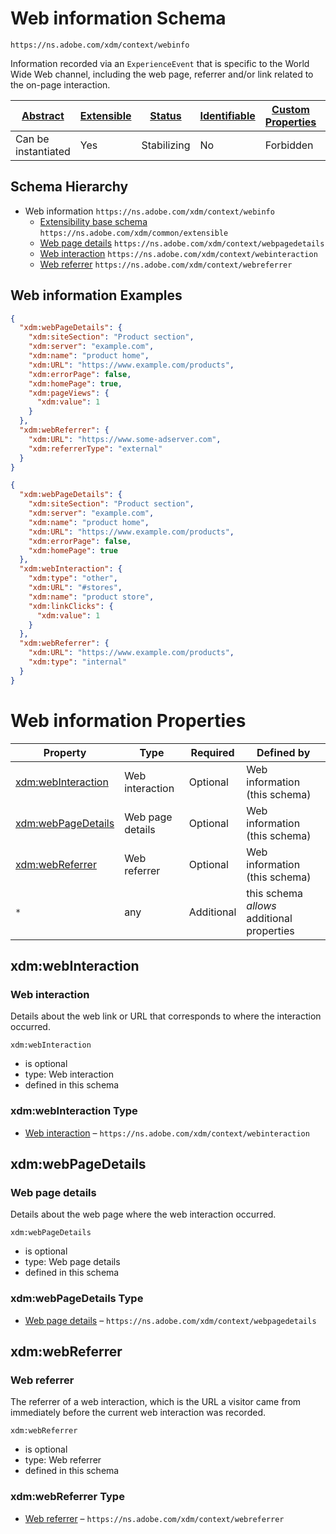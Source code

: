 
# Web information Schema

```
https://ns.adobe.com/xdm/context/webinfo
```

Information recorded via an `ExperienceEvent` that is specific to the World Wide Web channel, including the web page, referrer and/or link related to the on-page interaction.


| [Abstract](../../abstract.md) | [Extensible](../../extensions.md) | [Status](../../status.md) | [Identifiable](../../id.md) | [Custom Properties](../../extensions.md) | [Additional Properties](../../extensions.md) | Defined In |
|-------------------------------|-----------------------------------|---------------------------|-----------------------------|------------------------------------------|----------------------------------------------|------------|
| Can be instantiated | Yes | Stabilizing | No | Forbidden | Permitted | [context/webinfo.schema.json](context/webinfo.schema.json) |
## Schema Hierarchy

* Web information `https://ns.adobe.com/xdm/context/webinfo`
  * [Extensibility base schema](../common/extensible.schema.md) `https://ns.adobe.com/xdm/common/extensible`
  * [Web page details](webpagedetails.schema.md) `https://ns.adobe.com/xdm/context/webpagedetails`
  * [Web interaction](webinteraction.schema.md) `https://ns.adobe.com/xdm/context/webinteraction`
  * [Web referrer](webreferrer.schema.md) `https://ns.adobe.com/xdm/context/webreferrer`


## Web information Examples

```json
{
  "xdm:webPageDetails": {
    "xdm:siteSection": "Product section",
    "xdm:server": "example.com",
    "xdm:name": "product home",
    "xdm:URL": "https://www.example.com/products",
    "xdm:errorPage": false,
    "xdm:homePage": true,
    "xdm:pageViews": {
      "xdm:value": 1
    }
  },
  "xdm:webReferrer": {
    "xdm:URL": "https://www.some-adserver.com",
    "xdm:referrerType": "external"
  }
}
```

```json
{
  "xdm:webPageDetails": {
    "xdm:siteSection": "Product section",
    "xdm:server": "example.com",
    "xdm:name": "product home",
    "xdm:URL": "https://www.example.com/products",
    "xdm:errorPage": false,
    "xdm:homePage": true
  },
  "xdm:webInteraction": {
    "xdm:type": "other",
    "xdm:URL": "#stores",
    "xdm:name": "product store",
    "xdm:linkClicks": {
      "xdm:value": 1
    }
  },
  "xdm:webReferrer": {
    "xdm:URL": "https://www.example.com/products",
    "xdm:type": "internal"
  }
}
```


# Web information Properties

| Property | Type | Required | Defined by |
|----------|------|----------|------------|
| [xdm:webInteraction](#xdmwebinteraction) | Web interaction | Optional | Web information (this schema) |
| [xdm:webPageDetails](#xdmwebpagedetails) | Web page details | Optional | Web information (this schema) |
| [xdm:webReferrer](#xdmwebreferrer) | Web referrer | Optional | Web information (this schema) |
| `*` | any | Additional | this schema *allows* additional properties |

## xdm:webInteraction
### Web interaction

Details about the web link or URL that corresponds to where the interaction occurred.

`xdm:webInteraction`
* is optional
* type: Web interaction
* defined in this schema

### xdm:webInteraction Type


* [Web interaction](webinteraction.schema.md) – `https://ns.adobe.com/xdm/context/webinteraction`





## xdm:webPageDetails
### Web page details

Details about the web page where the web interaction occurred.

`xdm:webPageDetails`
* is optional
* type: Web page details
* defined in this schema

### xdm:webPageDetails Type


* [Web page details](webpagedetails.schema.md) – `https://ns.adobe.com/xdm/context/webpagedetails`





## xdm:webReferrer
### Web referrer

The referrer of a web interaction, which is the URL a visitor came from immediately before the current web interaction was recorded.

`xdm:webReferrer`
* is optional
* type: Web referrer
* defined in this schema

### xdm:webReferrer Type


* [Web referrer](webreferrer.schema.md) – `https://ns.adobe.com/xdm/context/webreferrer`




